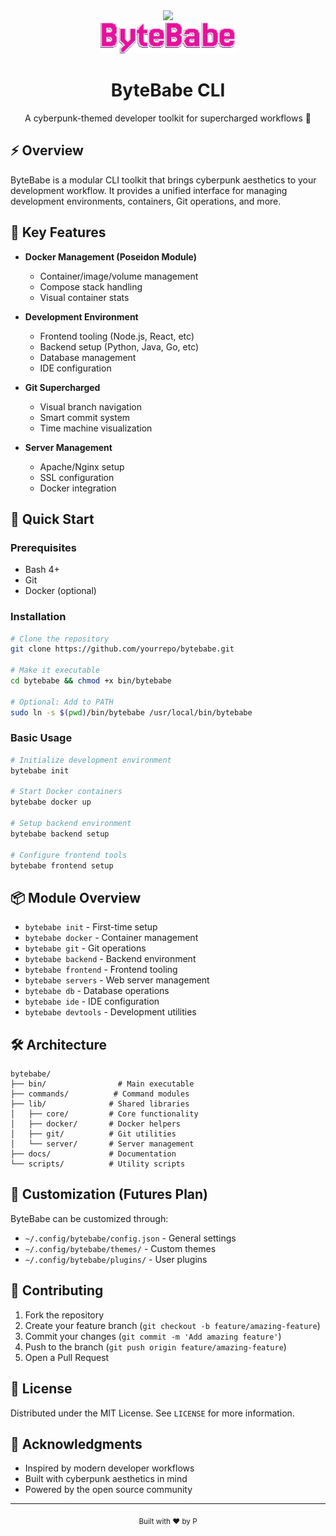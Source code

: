 
<div align="center">
  <img height="300" src="https://github.com/user-attachments/assets/924b4161-f63a-4ec3-bebb-00d74eff7b73" />
  <br/>
  <img height="50" src=".github/ByteBabe.svg" />

  <h1>ByteBabe CLI</h1>
  <p>A cyberpunk-themed developer toolkit for supercharged workflows 🚀</p>
</div>

## ⚡ Overview

ByteBabe is a modular CLI toolkit that brings cyberpunk aesthetics to your development workflow. It provides a unified interface for managing development environments, containers, Git operations, and more.

## 🎯 Key Features

- **Docker Management (Poseidon Module)**
  - Container/image/volume management
  - Compose stack handling
  - Visual container stats

- **Development Environment**
  - Frontend tooling (Node.js, React, etc)
  - Backend setup (Python, Java, Go, etc)
  - Database management
  - IDE configuration

- **Git Supercharged**
  - Visual branch navigation
  - Smart commit system
  - Time machine visualization

- **Server Management**
  - Apache/Nginx setup
  - SSL configuration
  - Docker integration

## 🚀 Quick Start

### Prerequisites
- Bash 4+
- Git
- Docker (optional)

### Installation

```bash
# Clone the repository
git clone https://github.com/yourrepo/bytebabe.git

# Make it executable
cd bytebabe && chmod +x bin/bytebabe

# Optional: Add to PATH
sudo ln -s $(pwd)/bin/bytebabe /usr/local/bin/bytebabe
```

### Basic Usage

```bash
# Initialize development environment
bytebabe init

# Start Docker containers
bytebabe docker up

# Setup backend environment
bytebabe backend setup

# Configure frontend tools
bytebabe frontend setup
```

## 📦 Module Overview

- `bytebabe init` - First-time setup
- `bytebabe docker` - Container management
- `bytebabe git` - Git operations
- `bytebabe backend` - Backend environment
- `bytebabe frontend` - Frontend tooling
- `bytebabe servers` - Web server management
- `bytebabe db` - Database operations
- `bytebabe ide` - IDE configuration
- `bytebabe devtools` - Development utilities

## 🛠️ Architecture

```
bytebabe/
├── bin/                # Main executable
├── commands/          # Command modules
├── lib/              # Shared libraries
│   ├── core/         # Core functionality
│   ├── docker/       # Docker helpers
│   ├── git/          # Git utilities
│   └── server/       # Server management
├── docs/             # Documentation
└── scripts/          # Utility scripts
```

## 🎨 Customization (Futures Plan)

ByteBabe can be customized through:
- `~/.config/bytebabe/config.json` - General settings
- `~/.config/bytebabe/themes/` - Custom themes
- `~/.config/bytebabe/plugins/` - User plugins

## 🤝 Contributing

1. Fork the repository
2. Create your feature branch (`git checkout -b feature/amazing-feature`)
3. Commit your changes (`git commit -m 'Add amazing feature'`)
4. Push to the branch (`git push origin feature/amazing-feature`)
5. Open a Pull Request

## 📝 License

Distributed under the MIT License. See `LICENSE` for more information.

## 🌟 Acknowledgments

- Inspired by modern developer workflows
- Built with cyberpunk aesthetics in mind
- Powered by the open source community

---

<div align="center">
  <sub>Built with ❤️ by P</sub>
</div>
